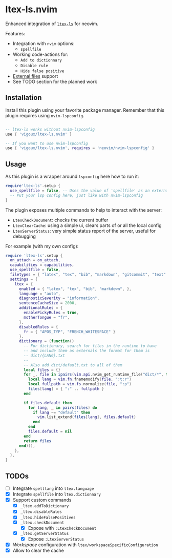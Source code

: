 # ltex-ls.nvim

Enhanced integration of [`ltex-ls`](https://valentjn.github.io/ltex) for neovim.

Features:
- Integration with `nvim` options:
  - `spellfile`
- Working code-actions for:
  - `Add to dictionnary`
  - `Disable rule`
  - `Hide false positive`
- [External files](https://valentjn.github.io/ltex/vscode-ltex/setting-scopes-files.html#external-setting-files) support
- See TODO section for the planned work

## Installation

Install this plugin using your favorite package manager.
Remember that this plugin requires using `nvim-lspconfig`.
```lua

-- ltex-ls works without nvim-lspconfig
use { 'vigoux/ltex-ls.nvim' }

-- If you want to use nvim-lspconfig
use { 'vigoux/ltex-ls.nvim', requires = 'neovim/nvim-lspconfig' }
```

## Usage

As this plugin is a wrapper around `lspconfig` here how to run it:
```lua
require'ltex-ls'.setup {
  use_spellfile = false, -- Uses the value of 'spellfile' as an external file when checking the document
  -- Put your lsp config here, just like with nvim-lspconfig
}
```

The plugin exposes multiple commands to help to interact with the
server:
- `LtexCheckDocument`: checks the current buffer
- `LtexClearCache`: using a simple ui, clears parts of or all the
  local config
- `LtexServerStatus`: very simple status report of the server, useful
  for debugging

For example (with my own config):
```lua
require 'ltex-ls'.setup {
  on_attach = on_attach,
  capabilities = capabilities,
  use_spellfile = false,
  filetypes = { "latex", "tex", "bib", "markdown", "gitcommit", "text" },
  settings = {
    ltex = {
      enabled = { "latex", "tex", "bib", "markdown", },
      language = "auto",
      diagnosticSeverity = "information",
      sentenceCacheSize = 2000,
      additionalRules = {
        enablePickyRules = true,
        motherTongue = "fr",
      },
      disabledRules = {
        fr = { "APOS_TYP", "FRENCH_WHITESPACE" }
      },
      dictionary = (function()
        -- For dictionary, search for files in the runtime to have
        -- and include them as externals the format for them is
        -- dict/{LANG}.txt
        --
        -- Also add dict/default.txt to all of them
        local files = {}
        for _, file in ipairs(vim.api.nvim_get_runtime_file("dict/*", true)) do
          local lang = vim.fn.fnamemodify(file, ":t:r")
          local fullpath = vim.fs.normalize(file, ":p")
          files[lang] = { ":" .. fullpath }
        end

        if files.default then
          for lang, _ in pairs(files) do
            if lang ~= "default" then
              vim.list_extend(files[lang], files.default)
            end
          end
          files.default = nil
        end
        return files
      end)(),
    },
  },
}
```
## TODOs

- [ ] Integrate `spelllang` into `ltex.language`
- [x] Integrate `spellfile` into `ltex.dictionnary`
- [x] Support custom commands
  - [x] `_ltex.addToDictionary`
  - [x] `_ltex.disableRules`
  - [x] `_ltex.hideFalsePositives`
  - [x] `_ltex.checkDocument`
    - [x] Expose with `:LtexCheckDocument`
  - [x] `_ltex.getServerStatus`
    - [x] Expose `:LtexServerStatus`
- [x] _Workspace_ configuration with `ltex/workspaceSpecificConfiguration`
- [x] Allow to clear the cache
